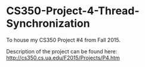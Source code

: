 # CS350-Project-4-Thread-Synchronization
To house my CS350 Project #4 from Fall 2015.

Description of the project can be found here:
http://cs350.cs.ua.edu/F2015/Projects/P4.htm
